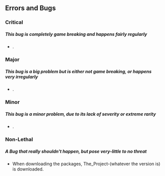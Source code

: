 ## Errors and Bugs

### Critical
##### This bug is completely game breaking and happens fairly regularly
* .

### Major
##### This bug is a big problem but is either not game breaking, or happens very irregularly
* .

### Minor
##### This bug is a minor problem, due to its lack of severity or extreme rarity
* .

### Non-Lethal
##### A Bug that really shouldn't happen, but pose very-little to no threat
* When downloading the packages, The_Project-(whatever the version is) is downloaded.